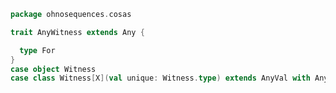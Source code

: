 
```scala
package ohnosequences.cosas

trait AnyWitness extends Any {

  type For
}
case object Witness
case class Witness[X](val unique: Witness.type) extends AnyVal with AnyWitness { type For = X }

```




[test/scala/cosas/asserts.scala]: ../../../test/scala/cosas/asserts.scala.md
[test/scala/cosas/DenotationTests.scala]: ../../../test/scala/cosas/DenotationTests.scala.md
[test/scala/cosas/EqualityTests.scala]: ../../../test/scala/cosas/EqualityTests.scala.md
[test/scala/cosas/DependentFunctionsTests.scala]: ../../../test/scala/cosas/DependentFunctionsTests.scala.md
[test/scala/cosas/KListsTests.scala]: ../../../test/scala/cosas/KListsTests.scala.md
[test/scala/cosas/RecordTests.scala]: ../../../test/scala/cosas/RecordTests.scala.md
[test/scala/cosas/NatTests.scala]: ../../../test/scala/cosas/NatTests.scala.md
[test/scala/cosas/TypeUnionTests.scala]: ../../../test/scala/cosas/TypeUnionTests.scala.md
[main/scala/cosas/package.scala]: package.scala.md
[main/scala/cosas/types/package.scala]: types/package.scala.md
[main/scala/cosas/types/types.scala]: types/types.scala.md
[main/scala/cosas/types/parsing.scala]: types/parsing.scala.md
[main/scala/cosas/types/productTypes.scala]: types/productTypes.scala.md
[main/scala/cosas/types/syntax.scala]: types/syntax.scala.md
[main/scala/cosas/types/project.scala]: types/project.scala.md
[main/scala/cosas/types/denotations.scala]: types/denotations.scala.md
[main/scala/cosas/types/functionTypes.scala]: types/functionTypes.scala.md
[main/scala/cosas/types/serialization.scala]: types/serialization.scala.md
[main/scala/cosas/klists/replace.scala]: klists/replace.scala.md
[main/scala/cosas/klists/cons.scala]: klists/cons.scala.md
[main/scala/cosas/klists/klists.scala]: klists/klists.scala.md
[main/scala/cosas/klists/take.scala]: klists/take.scala.md
[main/scala/cosas/klists/package.scala]: klists/package.scala.md
[main/scala/cosas/klists/takeFirst.scala]: klists/takeFirst.scala.md
[main/scala/cosas/klists/toList.scala]: klists/toList.scala.md
[main/scala/cosas/klists/filter.scala]: klists/filter.scala.md
[main/scala/cosas/klists/pick.scala]: klists/pick.scala.md
[main/scala/cosas/klists/drop.scala]: klists/drop.scala.md
[main/scala/cosas/klists/map.scala]: klists/map.scala.md
[main/scala/cosas/klists/at.scala]: klists/at.scala.md
[main/scala/cosas/klists/syntax.scala]: klists/syntax.scala.md
[main/scala/cosas/klists/fold.scala]: klists/fold.scala.md
[main/scala/cosas/klists/noDuplicates.scala]: klists/noDuplicates.scala.md
[main/scala/cosas/klists/slice.scala]: klists/slice.scala.md
[main/scala/cosas/klists/find.scala]: klists/find.scala.md
[main/scala/cosas/records/package.scala]: records/package.scala.md
[main/scala/cosas/records/recordTypes.scala]: records/recordTypes.scala.md
[main/scala/cosas/records/syntax.scala]: records/syntax.scala.md
[main/scala/cosas/records/reorder.scala]: records/reorder.scala.md
[main/scala/cosas/typeUnions/typeUnions.scala]: typeUnions/typeUnions.scala.md
[main/scala/cosas/typeUnions/package.scala]: typeUnions/package.scala.md
[main/scala/cosas/fns/predicates.scala]: fns/predicates.scala.md
[main/scala/cosas/fns/instances.scala]: fns/instances.scala.md
[main/scala/cosas/fns/package.scala]: fns/package.scala.md
[main/scala/cosas/fns/syntax.scala]: fns/syntax.scala.md
[main/scala/cosas/fns/functions.scala]: fns/functions.scala.md
[main/scala/cosas/subtyping.scala]: subtyping.scala.md
[main/scala/cosas/witness.scala]: witness.scala.md
[main/scala/cosas/equality.scala]: equality.scala.md
[main/scala/cosas/Nat.scala]: Nat.scala.md
[main/scala/cosas/Bool.scala]: Bool.scala.md